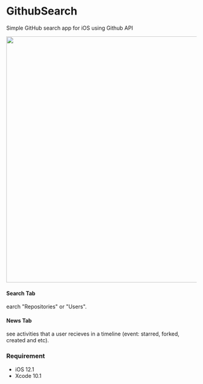 # GithubSearch
Simple GitHub search app for iOS using Github API

<!--
![GithubSearch_screen_600](https://user-images.githubusercontent.com/15978091/59027155-3870d700-8893-11e9-9b5a-1822f7b18d92.jpg)
-->

<img src="https://user-images.githubusercontent.com/15978091/59025908-322d2b80-8890-11e9-9eee-fb84cd466faa.jpg" width="650">

#### Search Tab
earch "Repositories" or "Users".

#### News Tab
see activities that a user recieves in a timeline (event: starred, forked, created and etc).

### Requirement
- iOS 12.1
- Xcode 10.1

